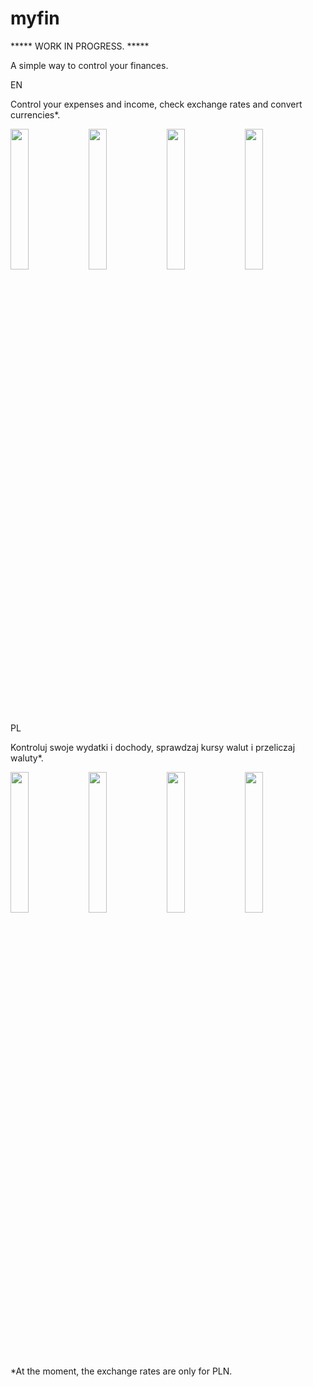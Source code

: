 # myfin

***** WORK IN PROGRESS. ***** 

A simple way to control your finances.

EN

Control your expenses and income, check exchange rates and convert currencies*.

<img src= "https://user-images.githubusercontent.com/106317125/215761451-f65166ae-e306-4a35-8e4f-2f283386dd48.jpg" width=24% height=24%> <img src= "https://user-images.githubusercontent.com/106317125/215761622-3abb7899-acb3-488c-bd06-8d40e9c171f9.jpg" width=24% height=24%> <img src= "https://user-images.githubusercontent.com/106317125/215761531-7d7ba37b-2b9e-4761-84ca-3d2156640f80.jpg" width=24% height=24%> <img src= "https://user-images.githubusercontent.com/106317125/215761617-e92d2ac0-9022-4d9c-9661-3f48d6e982b6.jpg" width=24% height=24%>


PL

Kontroluj swoje wydatki i dochody, sprawdzaj kursy walut i przeliczaj waluty*.

<img src= "https://user-images.githubusercontent.com/106317125/215761624-3a52abc9-cb90-474e-8899-1e1a8adf0f63.jpg" width=24% height=24%> <img src= "https://user-images.githubusercontent.com/106317125/215761627-925ece3f-9521-4460-a17d-a4a24bd38132.jpg" width=24% height=24%> <img src= "https://user-images.githubusercontent.com/106317125/215761632-a21383d3-42cf-4efb-9b56-20bc025058d3.jpg" width=24% height=24%> <img src= "https://user-images.githubusercontent.com/106317125/215761635-e3380143-689c-4740-ab97-b3ebe57b6793.jpg" width=24% height=24%>



*At the moment, the exchange rates are only for PLN.
